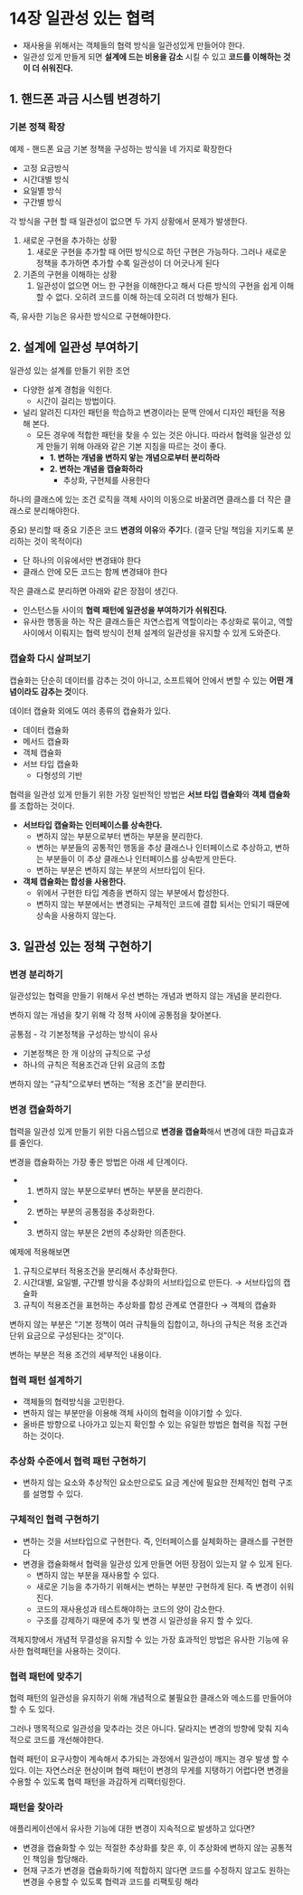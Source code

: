 # 14장 일관성 있는 협력

- 재사용을 위해서는 객체들의 협력 방식을 일관성있게 만들어야 한다.
- 일관성 있게 만들게 되면 **설계에 드는 비용을 감소** 시킬 수 있고 **코드를 이해하는 것이 더 쉬워진다.**

## 1. 핸드폰 과금 시스템 변경하기

### 기본 정책 확장

예제 - 핸드폰 요금 기본 정책을 구성하는 방식을 네 가지로 확장한다

- 고정 요금방식
- 시간대별 방식
- 요일별 방식
- 구간별 방식

각 방식을 구현 할 때 일관성이 없으면 두 가지 상황에서 문제가 발생한다.

1. 새로운 구현을 추가하는 상황
    1. 새로운 구현을 추가할 때 어떤 방식으로 하던 구현은 가능하다. 그러나 새로운 정책을 추가하면 추가할 수록 일관성이 더 어긋나게 된다
2. 기존의 구현을 이해하는 상황
    1. 일관성이 없으면 어느 한 구현을 이해한다고 해서 다른 방식의 구현을 쉽게 이해할 수 없다. 오히려 코드를 이해 하는데 오히려 더 방해가 된다.

즉, 유사한 기능은 유사한 방식으로 구현해야한다.

## 2. 설계에 일관성 부여하기

일관성 있는 설계를 만들기 위한 조언

- 다양한 설계 경험을 익힌다.
    - 시간이 걸리는 방법이다.
- 널리 알려진 디자인 패턴을 학습하고 변경이라는 문맥 안에서 디자인 패턴을 적용 해 본다.
    - 모든 경우에 적합한 패턴을 찾을 수 있는 것은 아니다. 따라서 협력을 일관성 있게 만들기 위해 아래와 같은 기본 지침을 따르는 것이 좋다.
        - **1. 변하는 개념을 변하지 앟는 개념으로부터 분리하라**
        - **2. 변하는 개념을 캡슐화하라**
            - 추상화, 구현체를 사용한다

하나의 클래스에 있는 조건 로직을 객체 사이의 이동으로 바꿀려면 클래스를 더 작은 클래스로 분리해야한다.

중요) 분리할 때 중요 기준은 코드 **변경의 이유**와 **주기**다.  (결국 단일 책임을 지키도록 분리하는 것이 목적이다)

- 단 하나의 이유에서만 변경돼야 한다
- 클래스 안에 모든 코드는 함께 변경돼야 한다

작은 클래스로 분리하면 아래와 같은 장점이 생긴다.

- 인스턴스들 사이의 **협력 패턴에 일관성을 부여하기가 쉬워진다.**
- 유사한 행동을 하는 작은 클래스들은 자연스럽게 역할이라는 추상화로 묶이고, 역할 사이에서 이뤄지는 협력 방식이 전체 설계의 일관성을 유지할 수 있게 도와준다.

### 캡슐화 다시 살펴보기

캡슐화는 단순히 데이터를 감추는 것이 아니고, 소프트웨어 안에서 변할 수 있는 **어떤 개념이라도 감추는 것**이다.

데이터 캡슐화 외에도 여러 종류의 캡슐화가 있다.

- 데이터 캡슐화
- 메서드 캡슐화
- 객체 캡슐화
- 서브 타입 캡슐화
    - 다형성의 기반

협력을 일관성 있게 만들기 위한 가장 일반적인 방법은 **서브 타입 캡슐화**와 **객체 캡슐화**를 조합하는 것이다.

- **서브타입 캡슐화는 인터페이스를 상속한다.**
    - 변하지 않는 부분으로부터 변하는 부분을 분리한다.
    - 변하는 부분들의 공통적인 행동을 추상 클래스나 인터페이스로 추상하고, 변하는 부분들이 이 추상 클래스나 인터페이스를 상속받게 만든다.
    - 변하는 부분은 변하지 않는 부분의 서브타입이 된다.
- **객체 캡슐화는 합성을 사용한다.**
    - 위에서 구현한 타입 계층을 변하지 않는 부분에서 합성한다.
    - 변하지 않는 부분에서는 변경되는 구체적인 코드에 결합 되서는 안되기 때문에 상속을 사용하지 않는다.

## 3. 일관성 있는 정책 구현하기

### 변경 분리하기

일관성있는 협력을 만들기 위해서 우선 변하는 개념과 변하지 않는 개념을 분리한다.

변하지 않는 개념을 찾기 위해 각 정책 사이에 공통점을 찾아본다.

공통점 - 각 기본정책을 구성하는 방식이 유사

- 기본정책은 한 개 이상의 규칙으로 구성
- 하나의 규칙은 적용조건과 단위 요금의 조합

변하지 않는 “규칙”으로부터 변하는 “적용 조건”을 분리한다.

### 변경 캡슐화하기

협력을 일관성 있게 만들기 위한 다음스텝으로 **변경을 캡슐화**해서 변경에 대한 파급효과를 줄인다.

변경을 캡슐화하는 가장 좋은 방법은 아래 세 단계이다.

- 1. 변하지 않는 부분으로부터 변하는 부분을 분리한다.
- 2. 변하는 부분의 공통점을 추상화한다.
- 3. 변하지 않는 부분은 2번의 추상화만 의존한다.

예제에 적용해보면

1. 규칙으로부터 적용조건을 분리해서 추상화한다.
2. 시간대별, 요일별, 구간별 방식을 추상화의 서브타입으로 만든다. → 서브타입의 캡슐화
3. 규칙이 적용조건을 표현하는 추상화를 합성 관계로 연결한다 → 객체의 캡슐화

변하지 않는 부분은 “기본 정책이 여러 규칙들의 집합이고, 하나의 규칙은 적용 조건과 단위 요금으로 구성된다는 것”이다.

변하는 부분은 적용 조건의 세부적인 내용이다.

### 협력 패턴 설계하기

- 객체들의 협력방식을 고민한다.
- 변하지 않는 부분만을 이용해 객체 사이의 협력을 이야기할 수 있다.
- 올바른 방향으로 나아가고 있는지 확인할 수 있는 유일한 방법은 협력을 직접 구현하는 것이다.

### 추상화 수준에서 협력 패턴 구현하기

- 변하지 않는 요소와 추상적인 요소만으로도 요금 계산에 필요한 전체적인 협력 구조를 설명할 수 있다.

### 구체적인 협력 구현하기

- 변하는 것을 서브타입으로 구현한다. 즉, 인터페이스를 실체화하는 클래스를 구현한다
- 변경을 캡슐화해서 협력을 일관성 있게 만들면 어떤 장점이 있는지 알 수 있게 된다.
    - 변하지 않는 부분을 재사용할 수 있다.
    - 새로운 기능을 추가하기 위해서는 변하는 부분만 구현하게 된다. 즉 변경이 쉬워진다.
    - 코드의 재사용성과 테스트해야하는 코드의 양이 감소한다.
    - 구조를 강제하기 때문에 추가 및 변경 시 일관성을 유지 할 수 있다.

객체지향에서 개념적 무결성을 유지할 수 있는 가장 효과적인 방법은 유사한 기능에 유사한 협력패턴을 사용하는 것이다.

### 협력 패턴에 맞추기

협력 패턴의 일관성을 유지하기 위해 개념적으로 불필요한 클래스와 메소드를 만들어야 할 수 도 있다.

그러나 맹목적으로 일관성을 맞추라는 것은 아니다. 달라지는 변경의 방향에 맞춰 지속적으로 코드를 개선해야한다.

협력 패턴이 요구사항이 계속해서 추가되는 과정에서 일관성이 깨지는 경우 발생 할 수 있다. 이는 자연스러운 현상이며 협력 패턴이 변경의 무게를 지탱하기 어렵다면 변경을 수용할 수 있도록 협력 패턴을 과감하게 리팩터링한다.

### 패턴을 찾아라

애플리케이션에서 유사한 기능에 대한 변경이 지속적으로 발생하고 있다면?

- 변경을 캡슐화할 수 있는 적절한 추상화를 찾은 후, 이 추상화에 변하지 않는 공통적인 책임을 할당해라.
- 현재 구조가 변경을 캡슐화하기에 적합하지 않다면 코드를 수정하지 않고도 원하는 변경을 수용할 수 있도록 협력과 코드를 리팩토링 해라